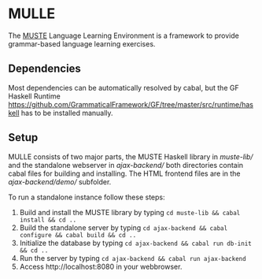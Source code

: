 # MULLE
The [MUSTE](http://www.cse.chalmers.se/~peb/muste.html) Language Learning Environment is a framework to provide grammar-based language learning exercises.

## Dependencies

Most dependencies can be automatically resolved by cabal, but the GF Haskell Runtime https://github.com/GrammaticalFramework/GF/tree/master/src/runtime/haskell has to be installed manually.

## Setup
MULLE consists of two major parts, the MUSTE Haskell library in *muste-lib/* and the standalone webserver in *ajax-backend/* both directories contain cabal
files for building and installing. The HTML frontend files are in the *ajax-backend/demo/* subfolder.

To run a standalone instance follow these steps:

1. Build and install the MUSTE library by typing `cd muste-lib && cabal install && cd ..`
1. Build the standalone server by typing `cd ajax-backend && cabal configure && cabal build && cd ..`
1. Initialize the database by typing `cd ajax-backend && cabal run db-init && cd ..`
1. Run the server by typing `cd ajax-backend && cabal run ajax-backend`
1. Access http://localhost:8080 in your webbrowser. 


